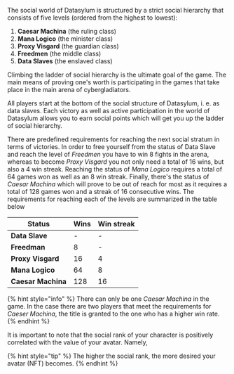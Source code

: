 The social world of Datasylum is structured by a strict social hierarchy that consists of five levels (ordered from the highest to lowest):
1. **Caesar Machina** (the ruling class)
2. **Mana Logico** (the minister class)
3. **Proxy Visgard** (the guardian class)
4. **Freedmen** (the middle class)
5. **Data Slaves** (the enslaved class)

Climbing the ladder of social hierarchy is the ultimate goal of the game. The main means of proving one's worth is participating in the games that take place in the main arena of cybergladiators.

All players start at the bottom of the social structure of Datasylum, i. e. as data slaves. Each victory as well as active participation in the world of Datasylum allows you to earn social points which will get you up the ladder of social hierarchy. 

There are predefined requirements for reaching the next social stratum in terms of victories. In order to free yourself from the status of Data Slave and reach the level of *Freedmen* you have to win 8 fights in the arena, whereas to become *Proxy Visgard* you not only need a total of 16 wins, but also a 4 win streak. Reaching the status of *Mana Logico* requires a total of 64 games won as well as an 8 win streak. Finally, there's the status of *Caesar Machina* which will prove to be out of reach for most as it requires a total of 128 games won and a streak of 16 consecutive wins. The requirements for reaching each of the levels are summarized in the table below

|Status|Wins|Win streak|
|--|--|--|
|**Data Slave**|-|-|
|**Freedman**|8|-|
|**Proxy Visgard**|16|4|
|**Mana Logico**|64|8|
|**Caesar Machina**|128|16|

{% hint style="info" %}
There can only be one *Caesar Machina* in the game. In the case there are two players that meet the requirements for *Caeser Machina*, the title is granted to the one who has a higher win rate.
{% endhint %}

It is important to note that the social rank of your character is positively correlated with the value of your avatar. Namely, 

{% hint style="tip" %}
The higher the social rank, the more desired your avatar (NFT) becomes. 
{% endhint %}